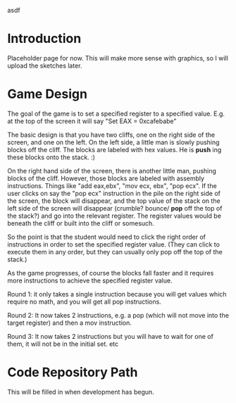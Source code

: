 asdf
# Introduction #

Placeholder page for now. This will make more sense with graphics, so I will upload the sketches later.

# Game Design #

The goal of the game is to set a specified register to a specified value. E.g. at the top of the screen it will say "Set EAX = 0xcafebabe"

The basic design is that you have two cliffs, one on the right side of the screen, and one on the left. On the left side, a little man is slowly pushing blocks off the cliff. The blocks are labeled with hex values. He is **push** ing these blocks onto the stack. :)

On the right hand side of the screen, there is another little man, pushing blocks of the cliff. However, those blocks are labeled with assembly instructions. Things like "add eax,ebx", "mov ecx, ebx", "pop ecx". If the user clicks on say the "pop ecx" instruction in the pile on the right side of the screen, the block will disappear, and the top value of the stack on the left side of the screen will disappear (crumble? bounce/ **pop** off the top of the stack?) and go into the relevant register. The register values would be beneath the cliff or built into the cliff or somesuch.

So the point is that the student would need to click the right order of instructions in order to set the specified register value. (They can click to execute them in any order, but they can usually only pop off the top of the stack.)

As the game progresses, of course the blocks fall faster and it requires more instructions to achieve the specified register value.

Round 1: it only takes a single instruction because you will get values which require no math, and you will get all pop instructions.

Round 2: It now takes 2 instructions, e.g. a pop (which will not move into the target register) and then a mov instruction.

Round 3: It now takes 2 instructions but you will have to wait for one of them, it will not be in the initial set.
etc

# Code Repository Path #

This will be filled in when development has begun.